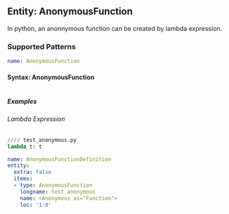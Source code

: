 ## Entity: AnonymousFunction
In python, an anonnymous function can be created by lambda expression.

### Supported Patterns
```yaml
name: AnonymousFunction
```

#### Syntax: AnonymousFunction
```text
```

##### Examples
###### Lambda Expression
```python
//// test_anonymous.py
lambda t: t

```
```yaml
name: AnonymousFunctionDefinition
entity:
  extra: false
  items:
  - type: AnonymousFunction
    longname: test_anonymous
    name: <Anonymous as="Function">
    loc: '1:0'
```
